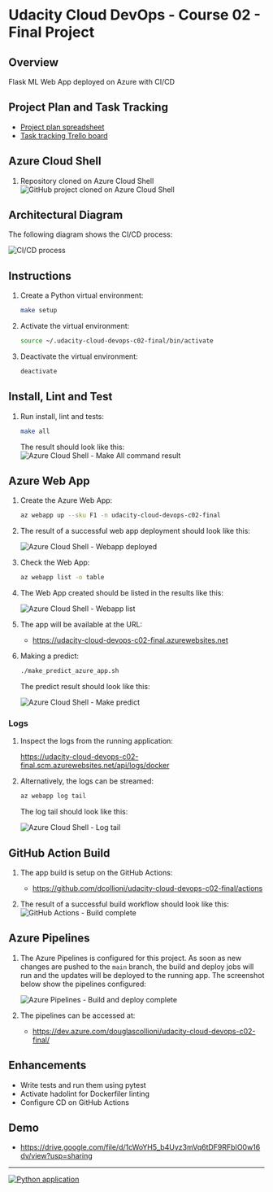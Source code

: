 # Udacity Cloud DevOps - Course 02 - Final Project

## Overview
Flask ML Web App deployed on Azure with CI/CD

## Project Plan and Task Tracking
- [Project plan spreadsheet](https://docs.google.com/spreadsheets/d/1p29UxxCbZ4jmfiDiYAPbk6N9hc05gtVK5Gno8hvmO3c)
- [Task tracking Trello board](https://trello.com/b/iziwVR8V/build-a-ci-cd-pipeline)

## Azure Cloud Shell
1. Repository cloned on Azure Cloud Shell
    ![GitHub project cloned on Azure Cloud Shell](screenshots/azure-cloud-shell-project-clone.png)

## Architectural Diagram
The following diagram shows the CI/CD process:

![CI/CD process](screenshots/architectural-diagram.png)

## Instructions
1. Create a Python virtual environment:
    ```sh
    make setup
    ```

1. Activate the virtual environment:
    ```sh
    source ~/.udacity-cloud-devops-c02-final/bin/activate
    ```

1. Deactivate the virtual environment:
    ```sh
    deactivate
    ```

## Install, Lint and Test
1. Run install, lint and tests:
    ```sh
    make all
    ```

    The result should look like this:
    ![Azure Cloud Shell - Make All command result](screenshots/azure-cloud-shell-make-all.png)

## Azure Web App
1. Create the Azure Web App:

    ```sh
    az webapp up --sku F1 -n udacity-cloud-devops-c02-final
    ```

1. The result of a successful web app deployment should look like this:

    ![Azure Cloud Shell - Webapp deployed](screenshots/azure-cloud-shell-webapp-up.png)

1. Check the Web App:

    ```sh
    az webapp list -o table
    ```

1. The Web App created should be listed in the results like this:

    ![Azure Cloud Shell - Webapp list](screenshots/azure-cloud-shell-webapp-list.png)

1. The app will be available at the URL:

    - https://udacity-cloud-devops-c02-final.azurewebsites.net

1. Making a predict:

    ```sh
    ./make_predict_azure_app.sh
    ```

    The predict result should look like this:

    ![Azure Cloud Shell - Make predict](screenshots/azure-cloud-shell-make-predict.png)

### Logs
1. Inspect the logs from the running application:

    https://udacity-cloud-devops-c02-final.scm.azurewebsites.net/api/logs/docker

1. Alternatively, the logs can be streamed:
    
    ```sh
    az webapp log tail
    ```

    The log tail should look like this:

    ![Azure Cloud Shell - Log tail](screenshots/azure-cloud-shell-log-tail.png)

## GitHub Action Build
1. The app build is setup on the GitHub Actions:
    - https://github.com/dcollioni/udacity-cloud-devops-c02-final/actions

1. The result of a successful build workflow should look like this:
    ![GitHub Actions - Build complete](screenshots/github-actions-build-complete.png)

## Azure Pipelines
1. The Azure Pipelines is configured for this project. As soon as new changes are pushed to the `main` branch, the build and deploy jobs will run and the updates will be deployed to the running app. The screenshot below show the pipelines configured:

    ![Azure Pipelines - Build and deploy complete](screenshots/azure-pipelines-complete.png)

1. The pipelines can be accessed at:

    - https://dev.azure.com/douglascollioni/udacity-cloud-devops-c02-final/

## Enhancements
- Write tests and run them using pytest
- Activate hadolint for Dockerfiler linting
- Configure CD on GitHub Actions

## Demo
- https://drive.google.com/file/d/1cWoYH5_b4Uyz3mVq6tDF9RFbIO0w16dv/view?usp=sharing

---
[![Python application](https://github.com/dcollioni/udacity-cloud-devops-c02-final/actions/workflows/python-app.yml/badge.svg)](https://github.com/dcollioni/udacity-cloud-devops-c02-final/actions/workflows/python-app.yml)
